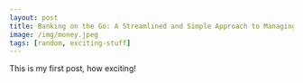 ```yaml
---
layout: post
title: Banking on the Go: A Streamlined and Simple Approach to Managing Money
image: /img/money.jpeg
tags: [random, exciting-stuff]
---
```


This is my first post, how exciting!
